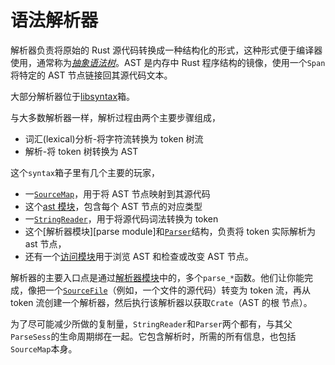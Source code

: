 # 语法解析器

解析器负责将原始的 Rust 源代码转换成一种结构化的形式，这种形式便于编译器使用，通常称为[_抽象语法树_][ast]。AST 是内存中 Rust 程序结构的镜像，使用一个`Span`将特定的 AST 节点链接回其源代码文本。

大部分解析器位于[libsyntax]箱。

与大多数解析器一样，解析过程由两个主要步骤组成，

- 词汇(lexical)分析-将字符流转换为 token 树流
- 解析-将 token 树转换为 AST

这个`syntax`箱子里有几个主要的玩家，

- 一[`SourceMap`]，用于将 AST 节点映射到其源代码
- 这个[ast 模块][ast module]，包含每个 AST 节点的对应类型
- 一[`StringReader`]，用于将源代码词法转换为 token
- 这个[解析器模块][parse module]和[`Parser`]结构，负责将 token 实际解析为 ast 节点，
- 还有一个[访问模块][visit module]用于浏览 AST 和检查或改变 AST 节点。

解析器的主要入口点是通过[解析器模块][parser module]中的，多个`parse_*`函数。他们让你能完成，像把一个[`SourceFile`][sourcefile]（例如，一个文件的源代码）转变为 token 流，再从 token 流创建一个解析器，然后执行该解析器以获取`Crate`（AST 的根 节点）。

为了尽可能减少所做的复制量，`StringReader`和`Parser`两个都有，与其父`ParseSess`的生命周期绑在一起。它包含解析时，所需的所有信息，也包括`SourceMap`本身。

[libsyntax]: https://doc.rust-lang.org/nightly/nightly-rustc/syntax/index.html
[rustc_errors]: https://doc.rust-lang.org/nightly/nightly-rustc/rustc_errors/index.html
[ast]: https://en.wikipedia.org/wiki/Abstract_syntax_tree
[`sourcemap`]: https://doc.rust-lang.org/nightly/nightly-rustc/syntax/source_map/struct.SourceMap.html
[ast module]: https://doc.rust-lang.org/nightly/nightly-rustc/syntax/ast/index.html
[parser module]: https://doc.rust-lang.org/nightly/nightly-rustc/syntax/parse/index.html
[`parser`]: https://doc.rust-lang.org/nightly/nightly-rustc/syntax/parse/parser/struct.Parser.html
[`stringreader`]: https://doc.rust-lang.org/nightly/nightly-rustc/syntax/parse/lexer/struct.StringReader.html
[visit module]: https://doc.rust-lang.org/nightly/nightly-rustc/syntax/visit/index.html
[sourcefile]: https://doc.rust-lang.org/nightly/nightly-rustc/syntax/source_map/struct.SourceFile.html
